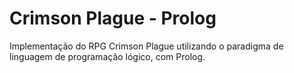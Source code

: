 # Crimson Plague - Prolog

Implementação do RPG Crimson Plague utilizando o paradigma de linguagem de programação lógico, com Prolog.